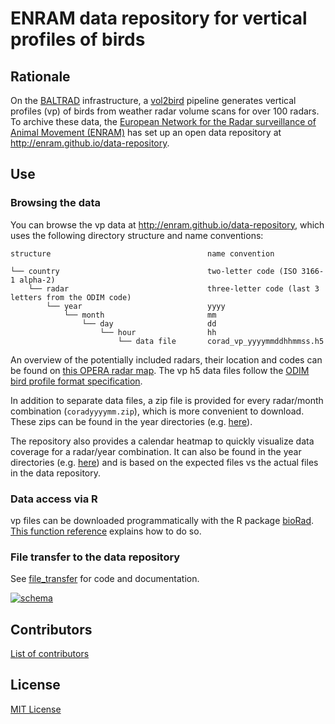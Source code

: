 # ENRAM data repository for vertical profiles of birds

## Rationale

On the [BALTRAD](http://baltrad.eu/) infrastructure, a [vol2bird](https://github.com/adokter/vol2bird) pipeline generates vertical profiles (vp) of birds from weather radar volume scans for over 100 radars. To archive these data, the [European Network for the Radar surveillance of Animal Movement (ENRAM)](http://enram.eu) has set up an open data repository at http://enram.github.io/data-repository.

## Use

### Browsing the data

You can browse the vp data at http://enram.github.io/data-repository, which uses the following directory structure and name conventions:

```
structure                                   name convention

└── country                                 two-letter code (ISO 3166-1 alpha-2)
    └── radar                               three-letter code (last 3 letters from the ODIM code)
        └── year                            yyyy
            └── month                       mm
                └── day                     dd
                    └── hour                hh
                        └── data file       corad_vp_yyyymmddhhmmss.h5
```
An overview of the potentially included radars, their location and codes can be found on [this OPERA radar map](http://eumetnet.eu/wp-content/themes/aeron-child/observations-programme/current-activities/opera/database/OPERA_Database/index.html). The vp h5 data files follow the [ODIM bird profile format specification](https://github.com/adokter/vol2bird/wiki/ODIM-bird-profile-format-specification).

In addition to separate data files, a zip file is provided for every radar/month combination (`coradyyyymm.zip`), which is more convenient to download. These zips can be found in the year directories (e.g. [here](http://enram.github.io/data-repository/?prefix=nl/dbl/2017/)).

The repository also provides a calendar heatmap to quickly visualize data coverage for a radar/year combination. It can also be found in the year directories (e.g. [here](http://enram.github.io/data-repository/?prefix=nl/dbl/2017/)) and is based on the expected files vs the actual files in the data repository.

### Data access via R

vp files can be downloaded programmatically with the R package [bioRad](https://github.com/adokter/bioRad). [This function reference](http://adokter.github.io/bioRad/reference/download_vpfiles.html) explains how to do so.

### File transfer to the data repository

See [file_transfer](file_transfer) for code and documentation.

[![schema](https://cdn.rawgit.com/enram/data-repository/e23d27b4/schema.svg)](schema.svg)

## Contributors

[List of contributors](https://github.com/enram/data-repository/contributors)

## License

[MIT License](LICENSE)
